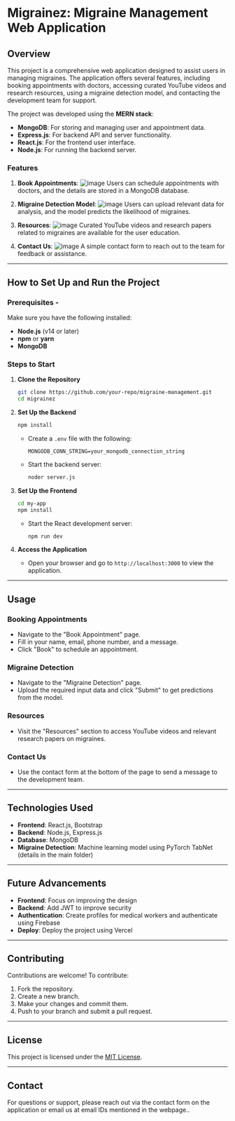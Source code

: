 # Migrainez: Migraine Management Web Application

## Overview
This project is a comprehensive web application designed to assist users in managing migraines. The application offers several features, including booking appointments with doctors, accessing curated YouTube videos and research resources, using a migraine detection model, and contacting the development team for support.

The project was developed using the **MERN stack**:
- **MongoDB**: For storing and managing user and appointment data.
- **Express.js**: For backend API and server functionality.
- **React.js**: For the frontend user interface.
- **Node.js**: For running the backend server.

### Features
1. **Book Appointments**: 
![image](https://github.com/user-attachments/assets/35198441-130e-4847-8f41-5ad16c946a49)
Users can schedule appointments with doctors, and the details are stored in a MongoDB database.

2. **Migraine Detection Model**: 
![image](https://github.com/user-attachments/assets/3b2f25a7-ee62-4615-af96-7130ed8c291a)
Users can upload relevant data for analysis, and the model predicts the likelihood of migraines.

3. **Resources**: 
![image](https://github.com/user-attachments/assets/5358fc2a-2fa4-4db4-87ba-405ec1301255)
Curated YouTube videos and research papers related to migraines are available for the user education.

4. **Contact Us**:
![image](https://github.com/user-attachments/assets/60b63e76-7512-4782-bd36-ec9fcd043bbf)
A simple contact form to reach out to the team for feedback or assistance.

---

## How to Set Up and Run the Project

### Prerequisites -
Make sure you have the following installed:
- **Node.js** (v14 or later)
- **npm** or **yarn**
- **MongoDB**

### Steps to Start
1. **Clone the Repository**
   ```bash
   git clone https://github.com/your-repo/migraine-management.git
   cd migrainez
   ```

2. **Set Up the Backend**
   ```bash
   npm install
   ```
   - Create a `.env` file with the following:
     ```env
     MONGODB_CONN_STRING=your_mongodb_connection_string
     ```
   - Start the backend server:
     ```bash
     noder server.js
     ```

3. **Set Up the Frontend**
   ```bash
   cd my-app
   npm install
   ```
   - Start the React development server:
     ```bash
     npm run dev
     ```

4. **Access the Application**
   - Open your browser and go to `http://localhost:3000` to view the application.

---

## Usage
### Booking Appointments
- Navigate to the "Book Appointment" page.
- Fill in your name, email, phone number, and a message.
- Click "Book" to schedule an appointment.

### Migraine Detection
- Navigate to the "Migraine Detection" page.
- Upload the required input data and click "Submit" to get predictions from the model.

### Resources
- Visit the "Resources" section to access YouTube videos and relevant research papers on migraines.

### Contact Us
- Use the contact form at the bottom of the page to send a message to the development team.

---

## Technologies Used
- **Frontend**: React.js, Bootstrap
- **Backend**: Node.js, Express.js
- **Database**: MongoDB
- **Migraine Detection**: Machine learning model using PyTorch TabNet (details in the main folder)

---

## Future Advancements
- **Frontend**: Focus on improving the design
- **Backend**: Add JWT to improve security
- **Authentication**: Create profiles for medical workers and authenticate using Firebase
- **Deploy**: Deploy the project using Vercel

---

## Contributing
Contributions are welcome! To contribute:
1. Fork the repository.
2. Create a new branch.
3. Make your changes and commit them.
4. Push to your branch and submit a pull request.

---

## License
This project is licensed under the [MIT License](LICENSE).

---

## Contact
For questions or support, please reach out via the contact form on the application or email us at email IDs mentioned in the webpage..


